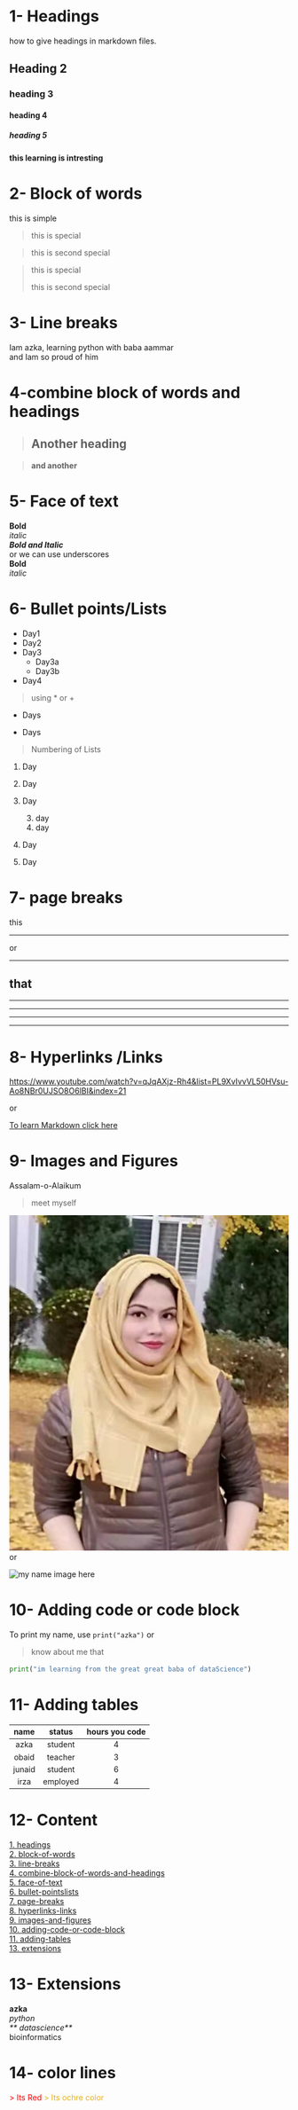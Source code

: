 #  1- Headings
how to give headings in markdown files.
## Heading 2
### heading 3
#### heading 4
##### heading 5
**this learning is intresting**
# 2- Block of words
this is simple
> this is special

> this is second special

> this is special
>
> this is second special

# 3- Line breaks
Iam azka, learning python with baba aammar \
and Iam so proud of him
# 4-combine block of words and headings
> ## Another heading

>  **and another**

# 5- Face of text
**Bold**\
*italic*\
***Bold and Italic***\
or we can use underscores\
__Bold__\
_italic_

# 6- Bullet points/Lists
- Day1
- Day2
- Day3
    - Day3a
    - Day3b
- Day4

> using * or +
* Days
+ Days

> Numbering of Lists
1. Day
2. Day
3. Day

    3. day
    3. day
3. Day
3. Day
# 7- page breaks
this

---
or
___
that
---
---
---
---
---

# 8- Hyperlinks /Links
<https://www.youtube.com/watch?v=qJqAXjz-Rh4&list=PL9XvIvvVL50HVsu-Ao8NBr0UJSO8O6lBI&index=21>

or

[To learn Markdown click here](https://www.youtube.com/watch?v=qJqAXjz-Rh4&list=PL9XvIvvVL50HVsu-Ao8NBr0UJSO8O6lBI&index=21)

# 9- Images and Figures
Assalam-o-Alaikum 

> meet myself 

![see my image here](azk.jpg)
or

![my name image here](https://www.google.com/url?sa=i&url=https%3A%2F%2Fwww.textgiraffe.com%2FAzka%2FPage2%2F&psig=AOvVaw19m-x0tw2gy3FUZy_WUoVP&ust=1644104319533000&source=images&cd=vfe&ved=0CAsQjRxqFwoTCLC1q5Wc5_UCFQAAAAAdAAAAABAD)

# 10- Adding code or code block
To print my name, use `print("azka")`
or 
> know about me that

```python
print("im learning from the great great baba of dataScience")
```
# 11- Adding tables

| name | status | hours you code |
| :----: | :------: | :--------------: |
|azka | student | 4|
|obaid | teacher | 3|
|junaid | student | 6|
|irza | employed | 4|

# 12- Content
[1. headings](#1--headings)\
[2. block-of-words](#2--block-of-words)\
[3. line-breaks](#3--line-breaks)\
[4. combine-block-of-words-and-headings](#4-combine-block-of-words-and-headings)\
[5. face-of-text](#5--face-of-text)\
[6. bullet-pointslists](#6--bullet-pointslists)\
[7. page-breaks](#7--page-breaks)\
[8. hyperlinks-links](#8--hyperlinks-links)\
[9. images-and-figures](#9--images-and-figures)\
[10. adding-code-or-code-block](#10--adding-code-or-code-block)\
[11. adding-tables](#11--adding-tables)\
[13. extensions](#13--extensions)

# 13- Extensions

 **azka**\
 _python_\
_** datascience**_\
 bioinformatics 

 # 14- color lines

 <span style="color:red">
 > Its Red
 </span>

 <span style="color:#e6b01e">
 > Its ochre color
 </span>